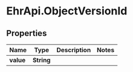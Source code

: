 # EhrApi.ObjectVersionId

## Properties
Name | Type | Description | Notes
------------ | ------------- | ------------- | -------------
**value** | **String** |  | 
